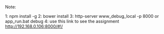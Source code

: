 Note:

1: npm install -g
2: bower install
3: http-server www_debug_local -p 8000 or app_run.bat debug
4: use this link to see the assignment http://192.168.0.106:8000/#!/


